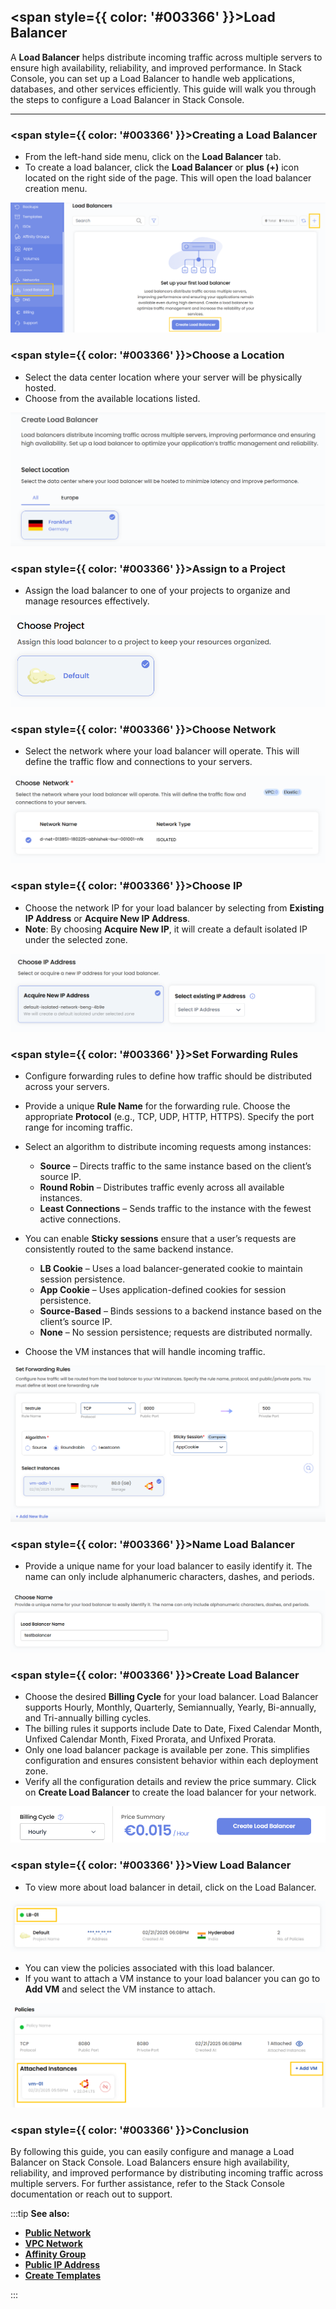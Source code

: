 ## <span style={{ color: '#003366' }}>Load Balancer</span>

A **Load Balancer** helps distribute incoming traffic across multiple servers to ensure high availability, reliability, and improved performance. In Stack Console, you can set up a Load Balancer to handle web applications, databases, and other services efficiently. This guide will walk you through the steps to configure a Load Balancer in Stack Console.

---

### <span style={{ color: '#003366' }}>Creating a Load Balancer</span>

- From the left-hand side menu, click on the **Load Balancer** tab.
- To create a load balancer, click the **Load Balancer** or **plus (+)** icon located on the right side of the page. This will open the load balancer creation menu.

![Load Balancer Page](images/ldb_1.png)

### <span style={{ color: '#003366' }}>Choose a Location</span>

- Select the data center location where your server will be physically hosted.
- Choose from the available locations listed.

![Choose Location](images/ldb_2.png)

### <span style={{ color: '#003366' }}>Assign to a Project</span>

- Assign the load balancer to one of your projects to organize and manage resources effectively.

![Assign to Project](images/ldb_3.png)

### <span style={{ color: '#003366' }}>Choose Network</span>

- Select the network where your load balancer will operate. This will define the traffic flow and connections to your servers.

![Choose Network](images/ldb_4.png)

### <span style={{ color: '#003366' }}>Choose IP</span>

- Choose the network IP for your load balancer by selecting from **Existing IP Address** or **Acquire New IP Address**.
- **Note**: By choosing **Acquire New IP**, it will create a default isolated IP under the selected zone.

![Choose IP](images/ldb_5.png)

### <span style={{ color: '#003366' }}>Set Forwarding Rules</span>

- Configure forwarding rules to define how traffic should be distributed across your servers.
- Provide a unique **Rule Name** for the forwarding rule. Choose the appropriate **Protocol** (e.g., TCP, UDP, HTTP, HTTPS). 
 Specify the port range for incoming traffic.
- Select an algorithm to distribute incoming requests among instances:
    - **Source** – Directs traffic to the same instance based on the client’s source IP.
    - **Round Robin** – Distributes traffic evenly across all available instances.
    - **Least Connections** – Sends traffic to the instance with the fewest active connections.

- You can enable **Sticky sessions** ensure that a user’s requests are consistently routed to the same backend instance.
    - **LB Cookie** – Uses a load balancer-generated cookie to maintain session persistence.
    - **App Cookie** – Uses application-defined cookies for session persistence.
    - **Source-Based** – Binds sessions to a backend instance based on the client’s source IP.
    - **None** – No session persistence; requests are distributed normally.
- Choose the VM instances that will handle incoming traffic.

![Set Forwarding Rules](images/ldb_6.png)

### <span style={{ color: '#003366' }}>Name Load Balancer</span>

- Provide a unique name for your load balancer to easily identify it. The name can only include alphanumeric characters, dashes, and periods.

![Name Load Balancer](images/ldb_7.png)

### <span style={{ color: '#003366' }}>Create Load Balancer</span>

- Choose the desired **Billing Cycle** for your load balancer. Load Balancer supports Hourly, Monthly, Quarterly, Semiannually, Yearly, Bi-annually, and Tri-annually billing cycles.
-  The billing rules it supports include Date to Date, Fixed Calendar Month, Unfixed Calendar Month, Fixed Prorata, and Unfixed Prorata.
- Only one load balancer package is available per zone. This simplifies configuration and ensures consistent behavior within each deployment zone.
- Verify all the configuration details and review the price summary. Click on **Create Load Balancer** to create the load balancer for your network.

![Create Load Balancer](images/ldb_8.png)

### <span style={{ color: '#003366' }}>View Load Balancer</span>

- To view more about load balancer in detail, click on the Load Balancer. 

![View Load Balancer](images/ldb_9.png)

- You can view the policies associated with this load balancer. 
- If you want to attach a VM instance to your load balancer you can go to **Add VM** and select the VM instance to attach.

![View Load Balancer](images/ldb_10.png)

### <span style={{ color: '#003366' }}>Conclusion</span>

By following this guide, you can easily configure and manage a Load Balancer on Stack Console. Load Balancers ensure high availability, reliability, and improved performance by distributing incoming traffic across multiple servers. For further assistance, refer to the Stack Console documentation or reach out to support.

:::tip
**See also:**  
- **[Public Network](./../Networks/Guides%20For%20Apache%20CloudStack/Public%20Network/Create%20Public%20Network.md)**
- **[VPC Network](./../Networks/Guides%20For%20Apache%20CloudStack/VPC%20Network/Create%20VPC%20Network.md)**
- **[Affinity Group ](../Affinity%20Groups/Create%20Affinity%20Groups.md)**
- **[Public IP Address](../Networks/Guides%20For%20Apache%20CloudStack/Public%20IP%20Address.md)**
- **[Create Templates](../Templates/Create%20Templates.md)**

:::
